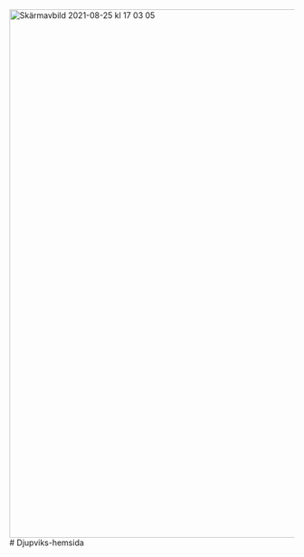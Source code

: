 <img width="932" alt="Skärmavbild 2021-08-25 kl  17 03 05" src="https://user-images.githubusercontent.com/76013501/130815479-7baaf157-2b4e-427e-80f8-9207cc97d9ba.png">
# Djupviks-hemsida
